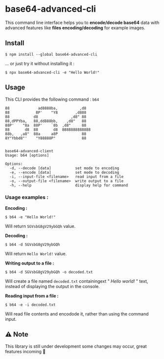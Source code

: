 # base64-advanced-cli
This command line interface helps you to **encode/decode base64** data with advanced features like **files encoding/decoding** for example images.

## Install

```
$ npm install --global base64-advanced-cli
```


... or just try it without installing it :
```
$ npx base64-advanced-cli -e "Hello World!"
```


## Usage

This CLI provides the following command : `b64`

```
88             ad8888ba,          ,d8    
88            8P'    "Y8        ,d888    
88           d8               ,d8" 88    
88,dPPYba,   88,dd888bb,    ,d8"   88    
88P'    "8a  88P'    `8b  ,d8"     88    
88       d8  88       d8  8888888888888  
88b,   ,a8"  88a     a8P           88    
8Y"Ybbd8"'    "Y88888P"            88    
                                         
                                         
base64-advanced-client
Usage: b64 [options]

Options:
  -d, --decode [data]           set mode to encoding
  -e, --encode [data]           set mode to decoding
  -i, --input-file <filename>   read input from a file
  -o, --output-file <filename>  write output to a file
  -h, --help                    display help for command
```

### Usage examples :

**Encoding :**
```
$ b64 -e "Hello World!"
```
Will return `SGVsbG8gV29ybGQh` value.

**Decoding :**

```
$ b64 -d SGVsbG8gV29ybGQh
```
Will return `Hello World!` value.

**Writing output to a file :**
```
$ b64 -d SGVsbG8gV29ybGQh -o decoded.txt
```

Will create a file named `decoded.txt` containingext " *Hello world!* " text, instead of displaying the output in the console.

**Reading input from a file :**
```
$ b64 -e -i decoded.txt
```
Will read file contents and encodode it, rather than using the command input.

##  :warning: Note
This library is still under development some changes may occur, great features incoming :muscle: